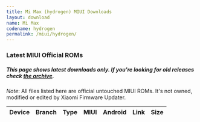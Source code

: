 ```yaml
---
title: Mi Max (hydrogen) MIUI Downloads
layout: download
name: Mi Max
codename: hydrogen
permalink: /miui/hydrogen/
---
```

### Latest MIUI Official ROMs
##### This page shows latest downloads only. If you're looking for old releases check [the archive](/archive/miui/hydrogen/).
*Note*: All files listed here are official untouched MIUI ROMs. It's not owned, modified or edited by Xiaomi Firmware Updater.

<div class="table-responsive-md" id="table-wrapper">
<table id="miui" class="compact table table-striped table-hover table-sm">
    <thead class="thead-dark">
        <tr>
            <th>Device</th>
            <th>Branch</th>
            <th>Type</th>
            <th>MIUI</th>
            <th>Android</th>
            <th>Link</th>
            <th>Size</th>
        </tr>
    </thead>
    <script>loadMiuiDownloads('hydrogen')</script>
</table>
</div>

